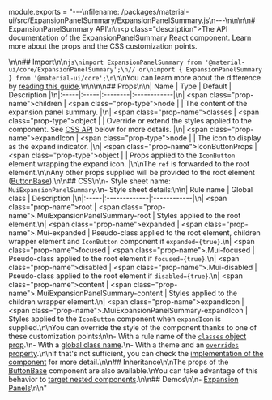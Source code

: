 module.exports = "---\nfilename: /packages/material-ui/src/ExpansionPanelSummary/ExpansionPanelSummary.js\n---\n\n<!--- This documentation is automatically generated, do not try to edit it. -->\n\n# ExpansionPanelSummary API\n\n<p class=\"description\">The API documentation of the ExpansionPanelSummary React component. Learn more about the props and the CSS customization points.</p>\n\n## Import\n\n```js\nimport ExpansionPanelSummary from '@material-ui/core/ExpansionPanelSummary';\n// or\nimport { ExpansionPanelSummary } from '@material-ui/core';\n```\n\nYou can learn more about the difference by [reading this guide](/guides/minimizing-bundle-size/).\n\n\n\n## Props\n\n| Name | Type | Default | Description |\n|:-----|:-----|:--------|:------------|\n| <span class=\"prop-name\">children</span> | <span class=\"prop-type\">node</span> |  | The content of the expansion panel summary. |\n| <span class=\"prop-name\">classes</span> | <span class=\"prop-type\">object</span> |  | Override or extend the styles applied to the component. See [CSS API](#css) below for more details. |\n| <span class=\"prop-name\">expandIcon</span> | <span class=\"prop-type\">node</span> |  | The icon to display as the expand indicator. |\n| <span class=\"prop-name\">IconButtonProps</span> | <span class=\"prop-type\">object</span> |  | Props applied to the `IconButton` element wrapping the expand icon. |\n\nThe `ref` is forwarded to the root element.\n\nAny other props supplied will be provided to the root element ([ButtonBase](/api/button-base/)).\n\n## CSS\n\n- Style sheet name: `MuiExpansionPanelSummary`.\n- Style sheet details:\n\n| Rule name | Global class | Description |\n|:-----|:-------------|:------------|\n| <span class=\"prop-name\">root</span> | <span class=\"prop-name\">.MuiExpansionPanelSummary-root</span> | Styles applied to the root element.\n| <span class=\"prop-name\">expanded</span> | <span class=\"prop-name\">.Mui-expanded</span> | Pseudo-class applied to the root element, children wrapper element and `IconButton` component if `expanded={true}`.\n| <span class=\"prop-name\">focused</span> | <span class=\"prop-name\">.Mui-focused</span> | Pseudo-class applied to the root element if `focused={true}`.\n| <span class=\"prop-name\">disabled</span> | <span class=\"prop-name\">.Mui-disabled</span> | Pseudo-class applied to the root element if `disabled={true}`.\n| <span class=\"prop-name\">content</span> | <span class=\"prop-name\">.MuiExpansionPanelSummary-content</span> | Styles applied to the children wrapper element.\n| <span class=\"prop-name\">expandIcon</span> | <span class=\"prop-name\">.MuiExpansionPanelSummary-expandIcon</span> | Styles applied to the `IconButton` component when `expandIcon` is supplied.\n\nYou can override the style of the component thanks to one of these customization points:\n\n- With a rule name of the [`classes` object prop](/customization/components/#overriding-styles-with-classes).\n- With a [global class name](/customization/components/#overriding-styles-with-global-class-names).\n- With a theme and an [`overrides` property](/customization/globals/#css).\n\nIf that's not sufficient, you can check the [implementation of the component](https://github.com/Foso/material-ui/blob/master/packages/material-ui/src/ExpansionPanelSummary/ExpansionPanelSummary.js) for more detail.\n\n## Inheritance\n\nThe props of the [ButtonBase](/api/button-base/) component are also available.\nYou can take advantage of this behavior to [target nested components](/guides/api/#spread).\n\n## Demos\n\n- [Expansion Panels](/components/expansion-panels/)\n\n"